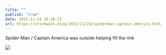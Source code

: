 ```yaml
---
title: ""
publish: "true"
date: 2013-11-24 18:20:13
url: https://ericmwalk.blog/2013/11/24/spiderman-captain-america.html
---
```


Spider-Man / Captain America was outside helping fill the rink

![](https://ericmwalk.blog/uploads/2022/7e0bb2e608.jpg)